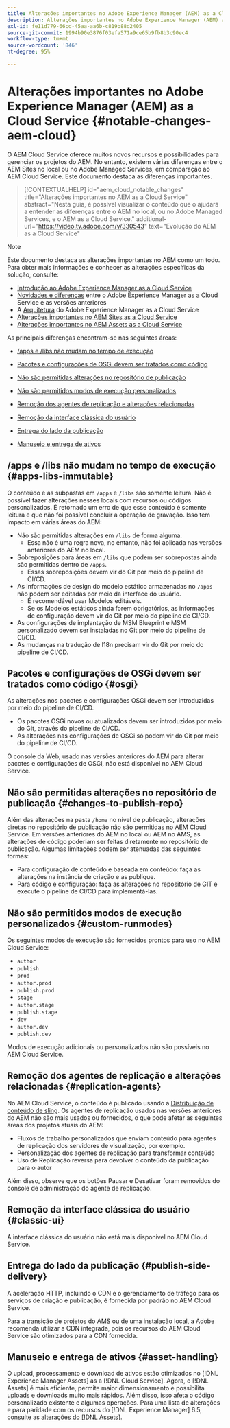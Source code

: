```yaml
---
title: Alterações importantes no Adobe Experience Manager (AEM) as a Cloud Service
description: Alterações importantes no Adobe Experience Manager (AEM) as a Cloud Service
exl-id: fe11d779-66cd-45aa-aa6b-c819b88d2405
source-git-commit: 1994b90e3876f03efa571a9ce65b9fb8b3c90ec4
workflow-type: tm+mt
source-wordcount: '846'
ht-degree: 95%

---
```


# Alterações importantes no Adobe Experience Manager (AEM) as a Cloud Service {#notable-changes-aem-cloud}

O AEM Cloud Service oferece muitos novos recursos e possibilidades para gerenciar os projetos do AEM. No entanto, existem várias diferenças entre o AEM Sites no local ou no Adobe Managed Services, em comparação ao AEM Cloud Service. Este documento destaca as diferenças importantes.

>[!CONTEXTUALHELP]
>id="aem_cloud_notable_changes"
>title="Alterações importantes no AEM as a Cloud Service"
>abstract="Nesta guia, é possível visualizar o conteúdo que o ajudará a entender as diferenças entre o AEM no local, ou no Adobe Managed Services, e o AEM as a Cloud Service."
>additional-url="https://video.tv.adobe.com/v/330543" text="Evolução do AEM as a Cloud Service"


>[!NOTE]
>Este documento destaca as alterações importantes no AEM como um todo. Para obter mais informações e conhecer as alterações específicas da solução, consulte:
>
>* [Introdução ao Adobe Experience Manager as a Cloud Service](/help/overview/introduction.md)
>* [Novidades e diferenças](/help/overview/what-is-new-and-different.md) entre o Adobe Experience Manager as a Cloud Service e as versões anteriores
>* A [Arquitetura](/help/overview/architecture.md) do Adobe Experience Manager as a Cloud Service
>* [Alterações importantes no AEM Sites as a Cloud Service](/help/sites-cloud/sites-cloud-changes.md)
>* [Alterações importantes no AEM Assets as a Cloud Service](/help/assets/assets-cloud-changes.md)

As principais diferenças encontram-se nas seguintes áreas:

* [/apps e /libs não mudam no tempo de execução](#apps-libs-immutable)

* [Pacotes e configurações de OSGi devem ser tratados como código](#osgi)

* [Não são permitidas alterações no repositório de publicação](#changes-to-publish-repo)

* [Não são permitidos modos de execução personalizados](#custom-runmodes)

* [Remoção dos agentes de replicação e alterações relacionadas](#replication-agents)

* [Remoção da interface clássica do usuário ](#classic-ui)

* [Entrega do lado da publicação](#publish-side-delivery)

* [Manuseio e entrega de ativos](#asset-handling)

## /apps e /libs não mudam no tempo de execução {#apps-libs-immutable}

O conteúdo e as subpastas em `/apps` e `/libs` são somente leitura. Não é possível fazer alterações nesses locais com recursos ou códigos personalizados. É retornado um erro de que esse conteúdo é somente leitura e que não foi possível concluir a operação de gravação. Isso tem impacto em várias áreas do AEM:

* Não são permitidas alterações em `/libs` de forma alguma.
   * Essa não é uma regra nova, no entanto, não foi aplicada nas versões anteriores do AEM no local.
* Sobreposições para áreas em `/libs` que podem ser sobrepostas ainda são permitidas dentro de `/apps`.
   * Essas sobreposições devem vir do Git por meio do pipeline de CI/CD.
* As informações de design do modelo estático armazenadas no `/apps` não podem ser editadas por meio da interface do usuário.
   * É recomendável usar Modelos editáveis.
   * Se os Modelos estáticos ainda forem obrigatórios, as informações de configuração devem vir do Git por meio do pipeline de CI/CD.
* As configurações de implantação de MSM Blueprint e MSM personalizado devem ser instaladas no Git por meio do pipeline de CI/CD.
* As mudanças na tradução de I18n precisam vir do Git por meio do pipeline de CI/CD.

## Pacotes e configurações de OSGi devem ser tratados como código {#osgi}

As alterações nos pacotes e configurações OSGi devem ser introduzidas por meio do pipeline de CI/CD.

* Os pacotes OSGi novos ou atualizados devem ser introduzidos por meio do Git, através do pipeline de CI/CD.
* As alterações nas configurações de OSGi só podem vir do Git por meio do pipeline de CI/CD.

O console da Web, usado nas versões anteriores do AEM para alterar pacotes e configurações de OSGi, não está disponível no AEM Cloud Service.

## Não são permitidas alterações no repositório de publicação {#changes-to-publish-repo}

Além das alterações na pasta `/home` no nível de publicação, alterações diretas no repositório de publicação não são permitidas no AEM Cloud Service. Em versões anteriores do AEM no local ou AEM no AMS, as alterações de código poderiam ser feitas diretamente no repositório de publicação. Algumas limitações podem ser atenuadas das seguintes formas:

* Para configuração de conteúdo e baseada em conteúdo: faça as alterações na instância de criação e as publique.
* Para código e configuração: faça as alterações no repositório de GIT e execute o pipeline de CI/CD para implementá-las.

## Não são permitidos modos de execução personalizados {#custom-runmodes}

Os seguintes modos de execução são fornecidos prontos para uso no AEM Cloud Service:

* `author`
* `publish`
* `prod`
* `author.prod`
* `publish.prod`
* `stage`
* `author.stage`
* `publish.stage`
* `dev`
* `author.dev`
* `publish.dev`

Modos de execução adicionais ou personalizados não são possíveis no AEM Cloud Service.

## Remoção dos agentes de replicação e alterações relacionadas {#replication-agents}

No AEM Cloud Service, o conteúdo é publicado usando a [Distribuição de conteúdo de sling](https://sling.apache.org/documentation/bundles/content-distribution.html). Os agentes de replicação usados nas versões anteriores do AEM não são mais usados ou fornecidos, o que pode afetar as seguintes áreas dos projetos atuais do AEM:

* Fluxos de trabalho personalizados que enviam conteúdo para agentes de replicação dos servidores de visualização, por exemplo.
* Personalização dos agentes de replicação para transformar conteúdo
* Uso de Replicação reversa para devolver o conteúdo da publicação para o autor

Além disso, observe que os botões Pausar e Desativar foram removidos do console de administração do agente de replicação.

## Remoção da interface clássica do usuário {#classic-ui}

A interface clássica do usuário não está mais disponível no AEM Cloud Service.

## Entrega do lado da publicação {#publish-side-delivery}

A aceleração HTTP, incluindo o CDN e o gerenciamento de tráfego para os serviços de criação e publicação, é fornecida por padrão no AEM Cloud Service.

Para a transição de projetos do AMS ou de uma instalação local, a Adobe recomenda utilizar a CDN integrada, pois os recursos do AEM Cloud Service são otimizados para a CDN fornecida.

## Manuseio e entrega de ativos {#asset-handling}

O upload, processamento e download de ativos estão otimizados no [!DNL Experience Manager Assets] as a [!DNL Cloud Service]. Agora, o [!DNL Assets] é mais eficiente, permite maior dimensionamento e possibilita uploads e downloads muito mais rápidos. Além disso, isso afeta o código personalizado existente e algumas operações. Para uma lista de alterações e para paridade com os recursos do [!DNL Experience Manager] 6.5, consulte as [alterações do  [!DNL Assets]](/help/assets/assets-cloud-changes.md).
